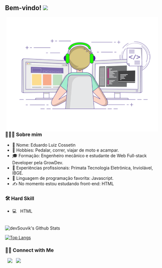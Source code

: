 <h2> Bem-vindo!  <img src="https://c.tenor.com/KjVxfRrrncUAAAAd/matrix.gif" width="75"></h2>
<img align="right" alt="GIF" src="https://raw.githubusercontent.com/devSouvik/devSouvik/master/gif3.gif" width="500"/>

<h3> 👨🏻‍💻 Sobre mim </h3>

- 🔭 Nome: Eduardo Luiz Cossetin
- 🤔 Hobbies: Pedalar, correr, viajar de moto e acampar.
- 🎓 Formação: Engenheiro mecânico e estudante de Web Full-stack Developer pela GrowDev.
- 💼 Experiências profissionais: Primata Tecnologia Eletrônica, Inviolável, IBGE.
- 🌱 Linguagem de programação favorita: Javascript.
- ✍️ No momento estou estudando front-end: HTML

<h3>🛠 Hard Skill</h3>

- 💻 &nbsp; HTML 

<br>


<img align="center" src="https://github-readme-stats.vercel.app/api?username=eduardo-cossetin&include_all_commits=true&count_private=true&show_icons=true&line_height=20&title_color=7A7ADB&icon_color=2234AE&text_color=D3D3D3&bg_color=0,000000,130F40" alt="devSouvik's Github Stats">

</br>


[![Top Langs](https://github-readme-stats.vercel.app/api/top-langs/?username=eduardo-cossetin&layout=compact&text_color=daf7dc&bg_color=151515)](https://github.com/eduardo-cossetin/github-readme-stats)

<h3> 🤝🏻 Connect with Me </h3>


&nbsp; <a href="https://www.linkedin.com/in/eduardo-cossetin-2a5657234/" target="_blank" rel="noopener noreferrer"><img src="https://img.icons8.com/plasticine/100/000000/linkedin.png" width="50" /></a>
&nbsp; <a href="mailto:eduardocossetin@gmail.com" target="_blank" rel="noopener noreferrer"><img src="https://img.icons8.com/plasticine/100/000000/gmail.png"  width="50" /></a>
</p>



